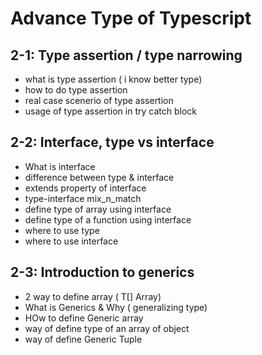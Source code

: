 # Advance Type of Typescript

## 2-1: Type assertion / type narrowing

- what is type assertion ( i know better type)
- how to do type assertion
- real case scenerio of type assertion
- usage of type assertion in try catch block

## 2-2: Interface, type vs interface

- What is interface
- difference between type & interface
- extends property of interface
- type-interface mix_n_match
- define type of array using interface
- define type of a function using interface
- where to use type
- where to use interface

## 2-3: Introduction to generics

- 2 way to define array ( T[] Array<T>)
- What is Generics & Why ( generalizing type)
- HOw to define Generic array
- way of define type of an array of object
- way of define Generic Tuple
